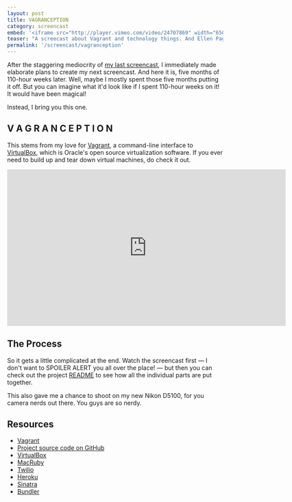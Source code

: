 ```yaml
---
layout: post
title: VAGRANCEPTION
category: screencast
embed: '<iframe src="http://player.vimeo.com/video/24707869" width="650" height="366" frameborder="0"></iframe>'
teaser: "A screecast about Vagrant and technology things. And Ellen Page."
permalink: '/screencast/vagranception'
---
```


After the staggering mediocrity of [my last screencast][1], I immediately made
elaborate plans to create my next screencast. And here it is, five months of
110-hour weeks later. Well, maybe I mostly spent those five months putting it
off. But you can imagine what it'd look like if I spent 110-hour weeks on it!
It would have been magical!

Instead, I bring you this one.

## V A G R A N C E P T I O N

This stems from my love for [Vagrant][2], a command-line interface to
[VirtualBox][3], which is Oracle's open source virtualization software. If you
ever need to build up and tear down virtual machines, do check it out.

<iframe src="http://player.vimeo.com/video/24707869" width="650" height="366" frameborder="0"></iframe>

## The Process

So it gets a little complicated at the end. Watch the screencast first — I
don't want to SPOILER ALERT you all over the place! — but then you can check
out the project [README][4] to see how all the individual parts are put
together.

This also gave me a chance to shoot on my new Nikon D5100, for you camera nerds
out there. You guys are so nerdy.

## Resources

- [Vagrant][3]
- [Project source code on GitHub][5]
- [VirtualBox][2]
- [MacRuby][6]
- [Twilio][7]
- [Heroku][8]
- [Sinatra][9]
- [Bundler][10]

[1]:  http://zachholman.com/2011/01/automating-inefficiencies/
[2]:  http://vagrantup.com
[3]:  http://www.virtualbox.org
[4]:  https://github.com/holman/vagranception#readme
[5]:  https://github.com/holman/vagranception
[6]:  http://www.macruby.org
[7]:  http://www.twilio.com
[8]:  http://www.heroku.com
[9]:  http://www.sinatrarb.com
[10]: http://gembundler.com
